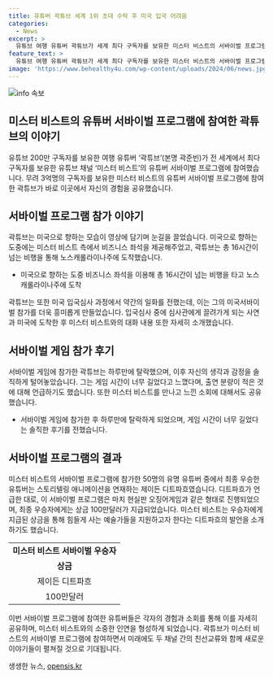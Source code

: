 ```yaml
---
title: 유튜버 곽튜브 세계 1위 초대 수락 후 미국 입국 어려움
categories:
  - News
excerpt: >
  유튜브 여행 유튜버 곽튜브가 세계 최다 구독자를 보유한 미스터 비스트의 서바이벌 프로그램에 참여. 미스터 비스트가 곽튜브에게 비즈니스 좌석을 제공하며 미국으로 초대하고 50명의 유명 유튜버들이 참가한 프로그램에 곽튜브가 하루만에 탈락하는 사건이 담겼다. 14일 올린 영상에는 미스터 비스트와의 대화와 입국심사 과정에서의 이야기도 공개되었다. 경쟁자 중 단 한명에게 100만달러의 상금이 주어진 이 서바이벌 프로그램에서 우승한 것은 스토리텔링 애니메이션 유튜버 제이든 디트파흐.
feature_text: >
  유튜브 여행 유튜버 곽튜브가 세계 최다 구독자를 보유한 미스터 비스트의 서바이벌 프로그램에 참여. 미스터 비스트가 곽튜브에게 비즈니스 좌석을 제공하며 미국으로 초대하고 50명의 유명 유튜버들이 참가한 프로그램에 곽튜브가 하루만에 탈락하는 사건이 담겼다. 14일 올린 영상에는 미스터 비스트와의 대화와 입국심사 과정에서의 이야기도 공개되었다. 경쟁자 중 단 한명에게 100만달러의 상금이 주어진 이 서바이벌 프로그램에서 우승한 것은 스토리텔링 애니메이션 유튜버 제이든 디트파흐.
image: 'https://www.behealthy4u.com/wp-content/uploads/2024/06/news.jpg'
---
```


<p><img src="https://www.behealthy4u.com/wp-content/uploads/2024/06/news.jpg" alt="info 속보" /></p>

<h2>미스터 비스트의 유튜버 서바이벌 프로그램에 참여한 곽튜브의 이야기</h2>

<p data-ke-size="size16">유튜브 200만 구독자를 보유한 여행 유튜버 ‘곽튜브’(본명 곽준빈)가 전 세계에서 최다 구독자를 보유한 유튜브 채널 ‘미스터 비스트’의 유튜버 서바이벌 프로그램에 참여했습니다. 무려 3억명의 구독자를 보유한 미스터 비스트의 유튜버 서바이벌 프로그램에 참여한 곽튜브가 바로 이곳에서 자신의 경험을 공유했습니다.</p>

<h2 data-ke-size="size26">서바이벌 프로그램 참가 이야기</h2>

<p data-ke-size="size16">곽튜브는 미국으로 향하는 모습이 영상에 담기며 눈길을 끌었습니다. 미국으로 향하는 도중에는 미스터 비스트 측에서 비즈니스 좌석을 제공해주었고, 곽튜브는 총 16시간이 넘는 비행을 통해 노스캐롤라이나주에 도착했습니다.</p>

<ul>
  <li>미국으로 향하는 도중 비즈니스 좌석을 이용해 총 16시간이 넘는 비행을 타고 노스캐롤라이나주에 도착</li>
</ul>

<p data-ke-size="size16">곽튜브는 또한 미국 입국심사 과정에서 약간의 일화를 전했는데, 이는 그의 미국서바이벌 참가를 더욱 흥미롭게 만들었습니다. 입국심사 중에 심사관에게 끌려가게 되는 사연과 미국에 도착한 후 미스터 비스트와의 대화 내용 또한 자세히 소개했습니다.</p>

<h2 data-ke-size="size26">서바이벌 게임 참가 후기</h2>

<p data-ke-size="size16">서바이벌 게임에 참가한 곽튜브는 하루만에 탈락했으며, 이후 자신의 생각과 감정을 솔직하게 털어놓았습니다. 그는 게임 시간이 너무 길었다고 느꼈다며, 출연 분량이 적은 것에 대해 언급하기도 했습니다. 또한 미스터 비스트를 만나고 느낀 소회에 대해서도 공유했습니다.</p>

<ul>
  <li>서바이벌 게임에 참가한 후 하루만에 탈락하게 되었으며, 게임 시간이 너무 길었다는 솔직한 후기를 전했습니다.</li>
</ul>

<h2 data-ke-size="size26">서바이벌 프로그램의 결과</h2>

<p data-ke-size="size16">미스터 비스트의 서바이벌 프로그램에 참가한 50명의 유명 유튜버 중에서 최종 우승한 유튜버는 스토리텔링 애니메이션을 연재하는 제이든 디트파흐였습니다. 디트파흐가 언급한 대로, 이 서바이벌 프로그램은 마치 현실판 오징어게임과 같은 형태로 진행되었으며, 최종 우승자에게는 상금 100만달러가 지급되었습니다. 미스터 비스트는 우승자에게 지급된 상금을 통해 힘들게 사는 예술가들을 지원하고자 한다는 디트파흐의 발언을 소개하기도 했습니다.</p>

<table>
    <tr>
        <td style="text-align: center; height: 17px;"><b>미스터 비스트 서바이벌 우승자</b></td>
    </tr>
    <tr>
        <td style="text-align: center; height: 17px;"><b>상금</b></td>
    </tr>
    <tr>
        <td style="text-align: center; height: 17px;">제이든 디트파흐</td>
    </tr>
    <tr>
        <td style="text-align: center; height: 17px;">100만달러</td>
    </tr>
</table>

<p data-ke-size="size16">이번 서바이벌 프로그램에 참여한 유튜버들은 각자의 경험과 소회를 통해 이를 자세히 공유하며, 미스터 비스트와의 소중한 인연을 형성하게 되었습니다. 곽튜브가 미스터 비스트의 서바이벌 프로그램에 참여하면서 미래에도 두 채널 간의 친선교류와 함께 새로운 이야기들이 펼쳐질 것으로 기대됩니다.</p>
생생한 뉴스, <a href="https://opensis.kr" rel="dofollow">opensis.kr</a>


